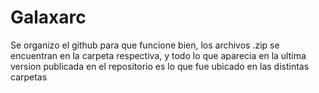 # Galaxarc
Se organizo el github para que funcione bien, los archivos .zip se encuentran en la carpeta respectiva,
y todo lo que aparecia en la ultima version publicada en el repositorio es lo que fue ubicado en las distintas carpetas
